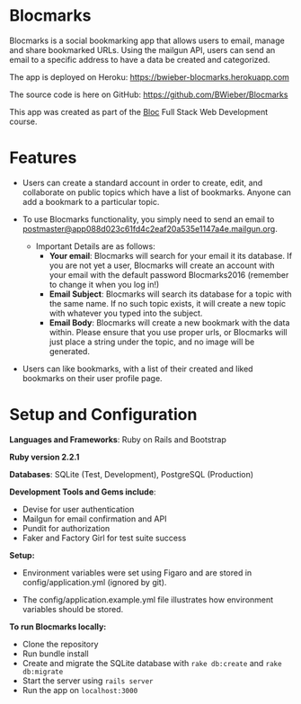 
# Blocmarks

Blocmarks is a social bookmarking app that allows users to email, manage and share bookmarked URLs. Using the mailgun API, users can send an email to a specific address to have a data be created and categorized.

The app is deployed on Heroku: https://bwieber-blocmarks.herokuapp.com

The source code is here on GitHub: https://github.com/BWieber/Blocmarks

This app was created as part of the [Bloc](www.bloc.io) Full Stack Web Development course.

# Features

+ Users can create a standard account in order to create, edit, and collaborate on public topics which have a list of bookmarks. Anyone can add a bookmark to a particular topic.


+ To use Blocmarks functionality, you simply need to send an email to postmaster@app088d023c61fd4c2eaf20a535e1147a4e.mailgun.org.
  + Important Details are as follows:
    + **Your email**: Blocmarks will search for your email it its database. If you are not yet a user, Blocmarks will create an account with your email with the default password Blocmarks2016 (remember to change it when you log in!)
    + **Email Subject**: Blocmarks will search its database for a topic with the same name. If no such topic exists, it will create a new topic with whatever you typed into the subject.
    + **Email Body**: Blocmarks will create a new bookmark with the data within. Please ensure that you use proper urls, or Blocmarks will just place a string under the topic, and no image will be generated.
+ Users can like bookmarks, with a list of their created and liked bookmarks on their user profile page.


# Setup and Configuration

**Languages and Frameworks**: Ruby on Rails and Bootstrap

**Ruby version 2.2.1**

**Databases**: SQLite (Test, Development), PostgreSQL (Production)

**Development Tools and Gems include**:

+ Devise for user authentication
+ Mailgun for email confirmation and API
+ Pundit for authorization
+ Faker and Factory Girl for test suite success

**Setup:**

+ Environment variables were set using Figaro and are stored in config/application.yml (ignored by git).

+ The config/application.example.yml file illustrates how environment variables should be stored.

**To run Blocmarks locally:**

+ Clone the repository
+ Run bundle install
+ Create and migrate the SQLite database with `rake db:create` and `rake db:migrate`
+ Start the server using `rails server`
+ Run the app on `localhost:3000`
